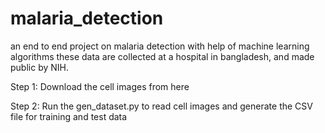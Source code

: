 # malaria_detection
an end to end project on malaria detection with help of machine learning algorithms
these data are collected at a hospital in bangladesh, and made public by NIH.


Step 1: Download the cell images from here 

Step 2: Run the gen_dataset.py to read cell images and generate the CSV file for training and test data

